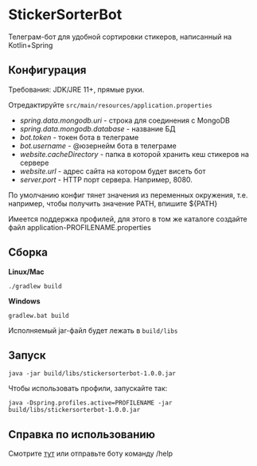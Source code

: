 # StickerSorterBot

Телеграм-бот для удобной сортировки стикеров, написанный на Kotlin+Spring

## Конфигурация

Требования: JDK/JRE 11+, прямые руки.

Отредактируйте `src/main/resources/application.properties`

- *spring.data.mongodb.uri* - строка для соединения с MongoDB
- *spring.data.mongodb.database* - название БД
- *bot.token* - токен бота в телеграме
- *bot.username* - @юзернейм бота в телеграме
- *website.cacheDirectory* - папка в которой хранить кеш стикеров на сервере
- *website.url* - адрес сайта на котором будет висеть бот
- *server.port* - HTTP порт сервера. Например, 8080.

По умолчанию конфиг тянет значения из переменных окружения, т.е. например, чтобы получить значение PATH, впишите ${PATH}

Имеется поддержка профилей, для этого в том же каталоге создайте файл application-PROFILENAME.properties


## Сборка

**Linux/Mac**

`./gradlew build`

**Windows**

`gradlew.bat build`

Исполняемый jar-файл будет лежать в `build/libs`

## Запуск

`java -jar build/libs/stickersorterbot-1.0.0.jar`

Чтобы использовать профили, запускайте так:

`java -Dspring.profiles.active=PROFILENAME -jar build/libs/stickersorterbot-1.0.0.jar`

## Справка по использованию

Смотрите [тут](src/main/resources/help.txt) или отправьте боту команду /help

